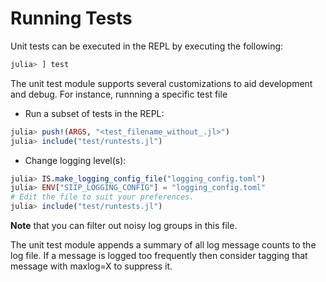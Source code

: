 # Running Tests

Unit tests can be executed in the REPL by executing the following:

```Julia
julia> ] test
```

The unit test module supports several customizations to aid development and
debug. For instance, runnning a specific test file

- Run a subset of tests in the REPL:

```Julia
julia> push!(ARGS, "<test_filename_without_.jl>")
julia> include("test/runtests.jl")
```

- Change logging level(s):

```Julia
julia> IS.make_logging_config_file("logging_config.toml")
julia> ENV["SIIP_LOGGING_CONFIG"] = "logging_config.toml"
# Edit the file to suit your preferences.
julia> include("test/runtests.jl")
```

**Note** that you can filter out noisy log groups in this file.

The unit test module appends a summary of all log message counts to the log
file.  If a message is logged too frequently then consider tagging that message
with maxlog=X to suppress it.
